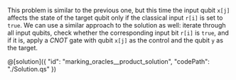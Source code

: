 This problem is similar to the previous one, but this time the input qubit `x[j]` affects the state of the target qubit only if the classical input `r[i]` is set to `true`. 
We can use a similar approach to the solution as well: iterate through all input qubits, check whether the corresponding input bit `r[i]` is `true`, and if it is, apply a $CNOT$ gate with qubit `x[j]` as the control and the qubit `y` as the target.

@[solution]({
    "id": "marking_oracles__product_solution",
    "codePath": "./Solution.qs"
})
